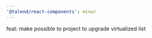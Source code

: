 ```yaml
---
'@talend/react-components': minor
---
```


feat: make possible to project to upgrade virtualized list
